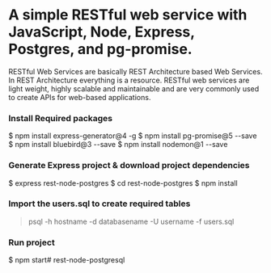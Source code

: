 # A simple RESTful web service with JavaScript, Node, Express, Postgres, and pg-promise.

RESTful Web Services are basically REST Architecture based Web Services. In REST Architecture everything is a resource.
RESTful web services are light weight, highly scalable and maintainable and are very commonly used to create APIs for web-based applications.


### Install Required packages

$ npm install express-generator@4 -g
$ npm install pg-promise@5 --save
$ npm install bluebird@3 --save
$ npm install nodemon@1 --save

### Generate Express project & download project dependencies

$ express rest-node-postgres
$ cd rest-node-postgres
$ npm install


### Import the **users.sql** to create required tables

> psql -h hostname -d databasename -U username -f users.sql

### Run project

$ npm start# rest-node-postgresql


